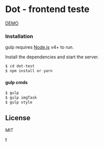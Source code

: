 # Dot - frontend teste


[DEMO](https://reubber.github.io/frogger-acarde-game/)
### Installation

gulp requires [Node.js](https://nodejs.org/) v4+ to run.

Install the dependencies and start the server.

```sh
$ cd dot-test
$ npm install or yarn
```

#### gulp cmds

```sh
$ gulp
$ gulp imgTask
$ gulp style
```

License
----

MIT


**!**
